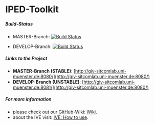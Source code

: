 IPED-Toolkit
=============================================================

##### Build-Status
* MASTER-Branch: [![Build Status](http://giv-sitcomlab.uni-muenster.de:4711/buildStatus/icon?job=iPED%Toolkit%Master%(Stable))](http://giv-sitcomlab.uni-muenster.de:4711/job/iPED%20Toolkit%20Master%20(Stable)/)

* DEVELOP-Branch: [![Build Status](http://giv-sitcomlab.uni-muenster.de:4711/buildStatus/icon?job=iPED%Toolkit%Development%(Unstable))](http://giv-sitcomlab.uni-muenster.de:4711/job/iPED%20Toolkit%20Development%20(Unstable)/)


##### Links to the Project
* **MASTER-Branch (STABLE)**: [http://giv-sitcomlab.uni-muenster.de:8080/](http://giv-sitcomlab.uni-muenster.de:8080/)
* **DEVELOP-Branch (UNSTABLE)**: [http://giv-sitcomlab.uni-muenster.de:8081/](http://giv-sitcomlab.uni-muenster.de:8080/)


##### For more information
* please check out our GitHub-Wiki: [Wiki](https://github.com/TobiTobsen92/IPED-Development/wiki/home).
* about the IVE visit: [IVE: How to use](https://github.com/TobiTobsen92/IPED-Development/wiki/(V2.0)-IVE:-How-to-use).
